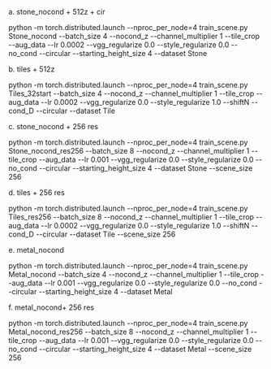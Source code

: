 
a. stone_nocond + 512z + cir

python -m torch.distributed.launch --nproc_per_node=4 train_scene.py Stone_nocond --batch_size 4 --nocond_z --channel_multiplier 1 --tile_crop --aug_data --lr 0.0002 --vgg_regularize 0.0 --style_regularize 0.0 --no_cond --circular --starting_height_size 4 --dataset Stone 

b. tiles + 512z 

python -m torch.distributed.launch --nproc_per_node=4 train_scene.py Tiles_32start --batch_size 4 --nocond_z --channel_multiplier 1 --tile_crop --aug_data --lr 0.0002 --vgg_regularize 0.0 --style_regularize 1.0 --shiftN --cond_D --circular --dataset Tile


c. stone_nocond + 256 res

python -m torch.distributed.launch --nproc_per_node=4 train_scene.py Stone_nocond_res256 --batch_size 8 --nocond_z --channel_multiplier 1 --tile_crop --aug_data --lr 0.001 --vgg_regularize 0.0 --style_regularize 0.0 --no_cond --circular --starting_height_size 4 --dataset Stone --scene_size 256 

d. tiles + 256 res

python -m torch.distributed.launch --nproc_per_node=4 train_scene.py Tiles_res256 --batch_size 8 --nocond_z --channel_multiplier 1 --tile_crop --aug_data --lr 0.0002 --vgg_regularize 0.0 --style_regularize 1.0 --shiftN --cond_D --circular --dataset Tile --scene_size 256

e. metal_nocond

python -m torch.distributed.launch --nproc_per_node=4 train_scene.py Metal_nocond --batch_size 4 --nocond_z --channel_multiplier 1 --tile_crop --aug_data --lr 0.001 --vgg_regularize 0.0 --style_regularize 0.0 --no_cond --circular --starting_height_size 4 --dataset Metal

f. metal_nocond+ 256 res

python -m torch.distributed.launch --nproc_per_node=4 train_scene.py Metal_nocond_res256 --batch_size 8 --nocond_z --channel_multiplier 1 --tile_crop --aug_data --lr 0.001 --vgg_regularize 0.0 --style_regularize 0.0 --no_cond --circular --starting_height_size 4 --dataset Metal --scene_size 256 


